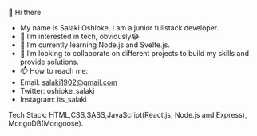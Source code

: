 👋 Hi there
- My name is Salaki Oshioke, I am a junior fullstack developer.
- 👀 I’m interested in tech, obviously😂
- 🌱 I’m currently learning Node.js and Svelte.js.
- 💞️ I’m looking to collaborate on different projects to build my skills and provide solutions.
- 📫 How to reach me:
- Email: salaki1902@gmail.com
- Twitter: oshioke_salaki
- Instagram: its_salaki

Tech Stack: HTML,CSS,SASS,JavaScript(React.js, Node.js and Express), MongoDB(Mongoose).
<!---
Oshioke-Salaki/Oshioke-Salaki is a ✨ special ✨ repository because its `README.md` (this file) appears on your GitHub profile.
You can click the Preview link to take a look at your changes.
--->
